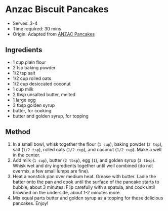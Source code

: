 # Anzac Biscuit Pancakes
* Serves: 3-4
* Time required: 30 mins
* Origin: Adapted from [ANZAC Pancakes](https://amcarmenskitchen.com/2014/04/25/anzac-pancakes/)

## Ingredients
* 1 cup plain flour
* 2 tsp baking powder
* 1/2 tsp salt
* 1/2 cup rolled oats
* 1/2 cup desiccated coconut
* 1 cup milk
* 2 tbsp unsalted butter, melted
* 1 large egg
* 3 tbsp golden syrup
* butter, for cooking
* butter and golden syrup, for topping

## Method
1. In a small bowl, whisk together the flour (`1 cup`), baking powder (`2 tsp`), salt (`1/2 tsp`), rolled oats (`1/2 cup`), and coconut (`1/2 cup`). Make a well in the center.
1. Add milk (`1 cup`), butter (`2 tbsp`), egg (`1`), and golden syrup (`3 tbsp`). Whisk wet and dry ingredients together until well combined (do not overmix, a few small lumps are fine).
1. Heat a nonstick pan over medium heat. Grease with butter. Ladle the batter onto the pan and cook until the surface of the pancake starts to bubble, about 3 minutes. Flip carefully with a spatula, and cook until browned on the underside, about 1-2 minutes more.
1. Mix equal parts butter and golden syrup as a topping for these delicious pancakes. Enjoy!
